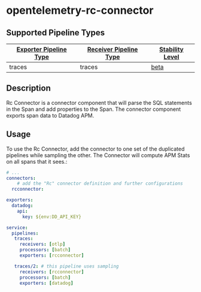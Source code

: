 # opentelemetry-rc-connector

[beta]: https://github.com/open-telemetry/opentelemetry-collector#beta
[contrib]: https://github.com/open-telemetry/opentelemetry-collector-releases/tree/main/distributions/otelcol-contrib

## Supported Pipeline Types

| [Exporter Pipeline Type] | [Receiver Pipeline Type] | [Stability Level] |
| ------------------------ | ------------------------ | ----------------- |
| traces | traces | [beta] |

[Exporter Pipeline Type]: https://github.com/open-telemetry/opentelemetry-collector/blob/main/connector/README.md#exporter-pipeline-type
[Receiver Pipeline Type]: https://github.com/open-telemetry/opentelemetry-collector/blob/main/connector/README.md#receiver-pipeline-type
[Stability Level]: https://github.com/open-telemetry/opentelemetry-collector#stability-levels
<!-- end autogenerated section -->

## Description

Rc Connector is a connector component that will parse the SQL statements in the Span and add properties to the Span. The connector component exports span data to Datadog APM.

## Usage

To use the Rc Connector, add the connector to one set of the duplicated pipelines while sampling the other. The Connector will compute APM Stats on all spans that it sees.:

```yaml
# ...
connectors:
    # add the "Rc" connector definition and further configurations
  rcconnector:

exporters:
  datadog:
    api:
      key: ${env:DD_API_KEY}

service:
  pipelines:
   traces:
     receivers: [otlp]
     processors: [batch]
     exporters: [rcconnector]

   traces/2: # this pipeline uses sampling
     receivers: [rcconnector]
     processors: [batch]
     exporters: [datadog]
```